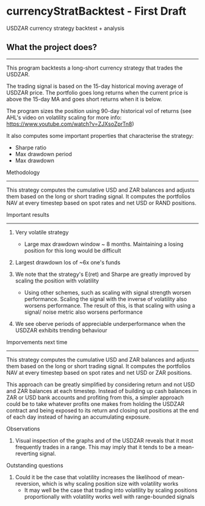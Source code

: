 # currencyStratBacktest - First Draft
USDZAR currency strategy backtest + analysis

## What the project does?
**************************
This program backtests a long-short currency strategy that trades the USDZAR.

The trading signal is based on the 15-day historical moving average of USDZAR price. The portfolio goes long returns when the current price is above the 15-day MA and goes short returns when it is below.

The program sizes the position using 90-day historical vol of returns (see AHL's video on volatility scaling for more info: https://www.youtube.com/watch?v=ZJXsoZprTn8)

It also computes some important properties that characterise the strategy:
  - Sharpe ratio
  - Max drawdown period
  - Max drawdown
  
Methodology
***********
This strategy computes the cumulative USD and ZAR balances and adjusts them based on the long or short trading signal. It computes the portfolios NAV at every timestep based on spot rates and net USD or RAND positions.

Important results
*****************
1. Very volatile strategy
    - Large max drawdown window ~ 8 months. Maintaining a losing position for this long would be difficult

2. Largest drawdown los of ~6x one's funds

3. We note that the strategy's E(ret) and Sharpe are greatly improved by scaling the position with volatility
    - Using other schemes, such as scaling with signal strength worsen performance. Scaling the signal with the inverse of volatility also worsens    performance. The result of this, is that scaling with using a signal/ noise metric also worsens performance

4. We see oberve periods of appreciable underperformance when the USDZAR exhibits trending behaviour

Imporvements next time
**********************
This strategy computes the cumulative USD and ZAR balances and adjusts them based on the long or short trading signal. It computes the portfolios NAV at every timestep based on spot rates and net USD or ZAR positions. 

This approach can be greatly simplified by considering return and not USD and ZAR balances at each timestep. Instead of building up cash balances in ZAR or USD bank accounts and profiting from this, a simpler approach could be to take whatever profits one makes from holding the USDZAR contract and being exposed to its return and closing out positions at the end of each day instead of having an accumulating exposure.

Observations
1. Visual inspection of the graphs and of the USDZAR reveals that it most frequently trades in a range. This may imply that it tends to be a mean-reverting signal.

Outstanding questions
1.  Could it be the case that volatility increases the likelihood of mean-reversion, which is why scaling position size with volatility works
    - It may well be the case that trading into volatility by scaling positions proportionally with volatility works well with range-bounded signals

